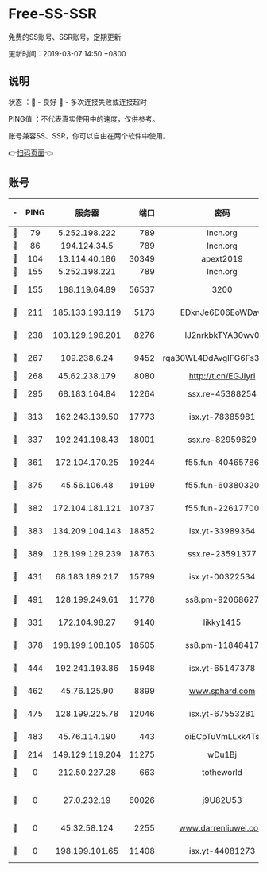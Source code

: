# Free-SS-SSR

免费的SS账号、SSR账号，定期更新

更新时间：2019-03-07 14:50 +0800

## 说明

状态     ：🙂 - 良好 🙁 - 多次连接失败或连接超时

PING值   ：不代表真实使用中的速度，仅供参考。

账号兼容SS、SSR，你可以自由在两个软件中使用。

👉[扫码页面](https://liesauer.github.io/Free-SS-SSR/)👈

## 账号

|-|PING|服务器|端口|密码|加密方式|区域|
|:----:|:----:|:-----:|-----:|:----:|:----:|:----:|
|🙂|79|5.252.198.222|789|lncn.org|rc4|JP|
|🙂|86|194.124.34.5|789|lncn.org|rc4|JP|
|🙂|104|13.114.40.186|30349|apext2019|chacha20|JP|
|🙂|155|5.252.198.221|789|lncn.org|rc4|JP|
|🙂|155|188.119.64.89|56537|3200|aes-256-cfb|RU|
|🙂|211|185.133.193.119|5173|EDknJe6D06EoWDaw|aes-256-cfb|US|
|🙂|238|103.129.196.201|8276|lJ2nrkbkTYA30wv0|aes-256-cfb|US|
|🙂|267|109.238.6.24|9452|rqa30WL4DdAvgIFG6Fs3znzTa|aes-256-cfb|FR|
|🙂|268|45.62.238.179|8080|http://t.cn/EGJIyrl|rc4-md5|CA|
|🙂|295|68.183.164.84|12264|ssx.re-45388254|aes-256-cfb|US|
|🙂|313|162.243.139.50|17773|isx.yt-78385981|aes-256-cfb|US|
|🙂|337|192.241.198.43|18001|ssx.re-82959629|aes-256-cfb|US|
|🙂|361|172.104.170.25|19244|f55.fun-40465786|aes-256-cfb|SG|
|🙂|375|45.56.106.48|19199|f55.fun-60380320|aes-256-cfb|US|
|🙂|382|172.104.181.121|10737|f55.fun-22617700|aes-256-cfb|SG|
|🙂|383|134.209.104.143|18852|isx.yt-33989364|aes-256-cfb|SG|
|🙂|389|128.199.129.239|18763|ssx.re-23591377|aes-256-cfb|SG|
|🙂|431|68.183.189.217|15799|isx.yt-00322534|aes-256-cfb|SG|
|🙂|491|128.199.249.61|11778|ss8.pm-92068627|aes-256-cfb|SG|
|🙂|331|172.104.98.27|9140|likky1415|aes-256-cfb|JP|
|🙂|378|198.199.108.105|18505|ss8.pm-11848417|aes-256-cfb|US|
|🙂|444|192.241.193.86|15948|isx.yt-65147378|aes-256-cfb|US|
|🙂|462|45.76.125.90|8899|www.sphard.com|aes-256-cfb|AU|
|🙂|475|128.199.225.78|12046|isx.yt-67553281|aes-256-cfb|SG|
|🙂|483|45.76.114.190|443|oiECpTuVmLLxk4Ts|aes-256-cfb|AU|
|🙁|214|149.129.119.204|11275|wDu1Bj|rc4-md5|HK|
|🙁|0|212.50.227.28|663|totheworld|aes-256-cfb|US|
|🙁|0|27.0.232.19|60026|j9U82U53|xchacha20-ietf-poly1305|HK|
|🙁|0|45.32.58.124|2255|www.darrenliuwei.com|aes-256-cfb|JP|
|🙁|0|198.199.101.65|11408|isx.yt-44081273|aes-256-cfb|US|
